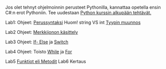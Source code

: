 Jos olet tehnyt ohjelmoinnin perusteet Pythonilla, kannattaa opetella ensin C#:n erot Pythoniin. Tee uudestaan [Python kurssin alkupään tehtävät.](https://ttc2030.pages.labranet.jamk.fi/Teht%C3%A4v%C3%A4t/Lab01/)

Lab1: Ohjeet: [Perussyntaksi](https://www.w3schools.com/cs/cs_syntax.php) 
Huom! string VS int [Tyypin muunnos](https://www.w3schools.com/cs/cs_user_input.php)

Lab2 Ohjeet: [Merkkijonon käsittely](https://www.w3schools.com/cs/cs_strings.php)

Lab3 Ohjeet: [If- Else](https://www.w3schools.com/cs/cs_conditions.php) ja [Switch](https://www.w3schools.com/cs/cs_switch.php)

Lab4 Ohjeet: Toisto [While](https://www.w3schools.com/cs/cs_while_loop.php) ja [For](https://www.w3schools.com/cs/cs_for_loop.php)

Lab5 [Funktiot eli Metodit](https://www.w3schools.com/cs/cs_methods.php)
Lab6 Kertaus


